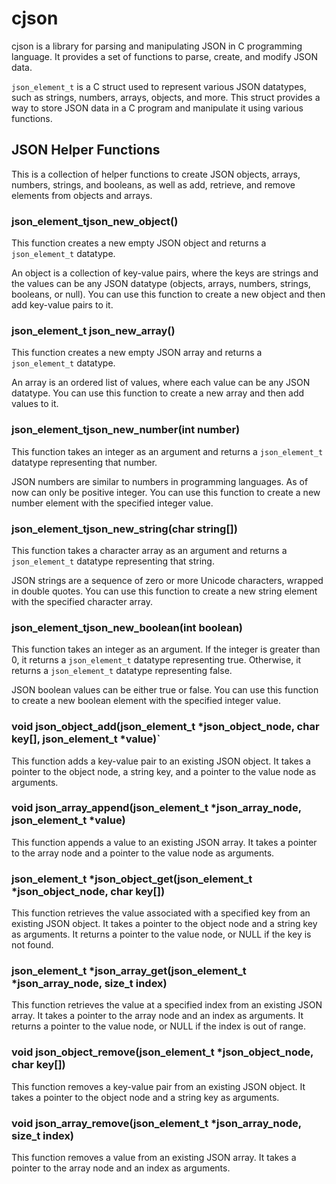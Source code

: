 # cjson

cjson is a library for parsing and manipulating JSON in C programming language. It provides a set of functions to parse, create, and modify JSON data.

`json_element_t` is a C struct used to represent various JSON datatypes, such as strings, numbers, arrays, objects, and more. This struct provides a way to store JSON data in a C program and manipulate it using various functions.

## JSON Helper Functions

This is a collection of helper functions to create JSON objects, arrays, numbers, strings, and booleans, as well as add, retrieve, and remove elements from objects and arrays.

### json_element_tjson_new_object()

This function creates a new empty JSON object and returns a `json_element_t` datatype.

An object is a collection of key-value pairs, where the keys are strings and the values can be any JSON datatype (objects, arrays, numbers, strings, booleans, or null). You can use this function to create a new object and then add key-value pairs to it.

### json_element_t json_new_array()

This function creates a new empty JSON array and returns a `json_element_t` datatype.

An array is an ordered list of values, where each value can be any JSON datatype. You can use this function to create a new array and then add values to it.

### json_element_tjson_new_number(int number)

This function takes an integer as an argument and returns a `json_element_t` datatype representing that number.

JSON numbers are similar to numbers in programming languages. As of now can only be positive integer. You can use this function to create a new number element with the specified integer value.

### json_element_tjson_new_string(char string[])

This function takes a character array as an argument and returns a `json_element_t` datatype representing that string.

JSON strings are a sequence of zero or more Unicode characters, wrapped in double quotes. You can use this function to create a new string element with the specified character array.

### json_element_tjson_new_boolean(int boolean)

This function takes an integer as an argument. If the integer is greater than 0, it returns a `json_element_t` datatype representing true. Otherwise, it returns a `json_element_t` datatype representing false.

JSON boolean values can be either true or false. You can use this function to create a new boolean element with the specified integer value.

### void json_object_add(json_element_t *json_object_node, char key[], json_element_t *value)`

This function adds a key-value pair to an existing JSON object. It takes a pointer to the object node, a string key, and a pointer to the value node as arguments.

### void json_array_append(json_element_t *json_array_node, json_element_t *value)

This function appends a value to an existing JSON array. It takes a pointer to the array node and a pointer to the value node as arguments.

### json_element_t *json_object_get(json_element_t *json_object_node, char key[])

This function retrieves the value associated with a specified key from an existing JSON object. It takes a pointer to the object node and a string key as arguments. It returns a pointer to the value node, or NULL if the key is not found.

### json_element_t *json_array_get(json_element_t *json_array_node, size_t index)

This function retrieves the value at a specified index from an existing JSON array. It takes a pointer to the array node and an index as arguments. It returns a pointer to the value node, or NULL if the index is out of range.

### void json_object_remove(json_element_t *json_object_node, char key[])

This function removes a key-value pair from an existing JSON object. It takes a pointer to the object node and a string key as arguments.

### void json_array_remove(json_element_t *json_array_node, size_t index)

This function removes a value from an existing JSON array. It takes a pointer to the array node and an index as arguments.
